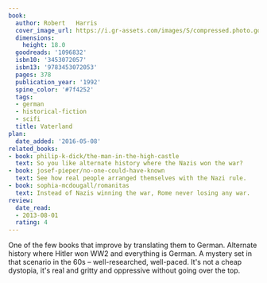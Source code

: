 ```yaml
---
book:
  author: Robert   Harris
  cover_image_url: https://i.gr-assets.com/images/S/compressed.photo.goodreads.com/books/1401970108l/1096832.jpg
  dimensions:
    height: 18.0
  goodreads: '1096832'
  isbn10: '3453072057'
  isbn13: '9783453072053'
  pages: 378
  publication_year: '1992'
  spine_color: '#7f4252'
  tags:
  - german
  - historical-fiction
  - scifi
  title: Vaterland
plan:
  date_added: '2016-05-08'
related_books:
- book: philip-k-dick/the-man-in-the-high-castle
  text: So you like alternate history where the Nazis won the war?
- book: josef-pieper/no-one-could-have-known
  text: See how real people arranged themselves with the Nazi rule.
- book: sophia-mcdougall/romanitas
  text: Instead of Nazis winning the war, Rome never losing any war.
review:
  date_read:
  - 2013-08-01
  rating: 4
---
```


One of the few books that improve by translating them to German. Alternate history where Hitler won WW2 and everything
is German. A mystery set in that scenario in the 60s – well-researched, well-paced. It's not a cheap dystopia, it's real
and gritty and oppressive without going over the top.
